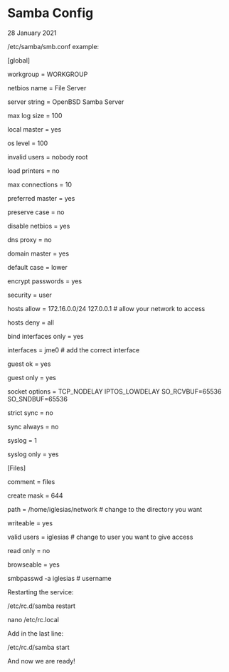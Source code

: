 #   Samba Config
28 January 2021


/etc/samba/smb.conf  example:

  [global]
  
  workgroup = WORKGROUP
  
  netbios name = File Server
  
  server string = OpenBSD Samba Server
  
  max log size = 100
  
  local master = yes
  
  os level = 100
  
  invalid users = nobody root
  
  load printers = no
  
  max connections = 10
  
  preferred master = yes
  
  preserve case = no
  
  disable netbios = yes
  
  dns proxy = no
  
  domain master = yes
  
  default case = lower
  
  encrypt passwords = yes
  
  security = user
  
  hosts allow = 172.16.0.0/24 127.0.0.1 # allow your network to access
  
  hosts deny = all
  
  bind interfaces only = yes
  
  interfaces = jme0 # add the correct interface
  
  guest ok = yes
  
  guest only = yes
  
  socket options = TCP_NODELAY IPTOS_LOWDELAY SO_RCVBUF=65536 SO_SNDBUF=65536
  
  strict sync = no
  
  sync always = no
  
  syslog = 1
  
  syslog only = yes
  
  
  [Files]
  
  comment = files
  
  create mask = 644
  
  path = /home/iglesias/network # change to the directory you want
  
  writeable = yes
  
  valid users = iglesias # change to user you want to give access
  
  read only = no
  
  browseable = yes
  
  
  smbpasswd -a iglesias # username

Restarting the service:

/etc/rc.d/samba restart

nano /etc/rc.local

Add in the last line:

/etc/rc.d/samba start

And now we are ready!

